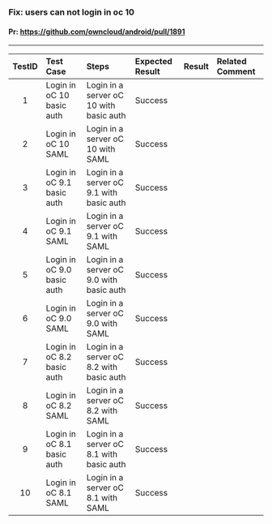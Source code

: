 ###  Fix: users can not login in oc 10 

#### Pr: https://github.com/owncloud/android/pull/1891 


---

 
| TestID | Test Case | Steps | Expected Result | Result | Related Comment |
| :----: | :-------- | :---- | :-------------- | :----: | :-------------- |
| 1 | Login in oC 10 basic auth |  Login in a server oC 10 with basic auth | Success |  |  |
| 2 | Login in oC 10 SAML |  Login in a server oC 10 with SAML | Success |  |  |
| 3 | Login in oC 9.1 basic auth |  Login in a server oC 9.1 with basic auth | Success |  |  |
| 4 | Login in oC 9.1 SAML |  Login in a server oC 9.1 with SAML | Success |  |  |
| 5 | Login in oC 9.0 basic auth |  Login in a server oC 9.0 with basic auth | Success |  |  |
| 6 | Login in oC 9.0 SAML |  Login in a server oC 9.0 with SAML | Success |  |  |
| 7 | Login in oC 8.2 basic auth |  Login in a server oC 8.2 with basic auth | Success |  |  |
| 8 | Login in oC 8.2 SAML |  Login in a server oC 8.2 with SAML | Success |  |  |
| 9 | Login in oC 8.1 basic auth |  Login in a server oC 8.1 with basic auth | Success |  |  |
| 10 | Login in oC 8.1 SAML |  Login in a server oC 8.1 with SAML | Success |  |  |